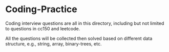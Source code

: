 # Coding-Practice
Coding interview questions are all in this directory, including but not limited to questions in cc150 and leetcode. 

All the questions will be collected then solved based on different data structure, e.g., string, array, binary-trees, etc.

